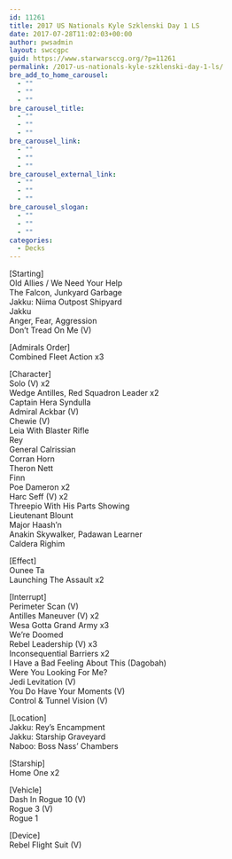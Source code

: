 ```yaml
---
id: 11261
title: 2017 US Nationals Kyle Szklenski Day 1 LS
date: 2017-07-28T11:02:03+00:00
author: pwsadmin
layout: swccgpc
guid: https://www.starwarsccg.org/?p=11261
permalink: /2017-us-nationals-kyle-szklenski-day-1-ls/
bre_add_to_home_carousel:
  - ""
  - ""
  - ""
bre_carousel_title:
  - ""
  - ""
  - ""
bre_carousel_link:
  - ""
  - ""
  - ""
bre_carousel_external_link:
  - ""
  - ""
  - ""
bre_carousel_slogan:
  - ""
  - ""
  - ""
categories:
  - Decks
---
```

[Starting]  
Old Allies / We Need Your Help  
The Falcon, Junkyard Garbage  
Jakku: Niima Outpost Shipyard  
Jakku  
Anger, Fear, Aggression  
Don&#8217;t Tread On Me (V) 

[Admirals Order]  
Combined Fleet Action x3

[Character]  
Solo (V) x2  
Wedge Antilles, Red Squadron Leader x2  
Captain Hera Syndulla  
Admiral Ackbar (V)  
Chewie (V)  
Leia With Blaster Rifle  
Rey  
General Calrissian  
Corran Horn  
Theron Nett  
Finn  
Poe Dameron x2  
Harc Seff (V) x2  
Threepio With His Parts Showing  
Lieutenant Blount  
Major Haash&#8217;n  
Anakin Skywalker, Padawan Learner  
Caldera Righim 

[Effect]  
Ounee Ta  
Launching The Assault x2

[Interrupt]  
Perimeter Scan (V)  
Antilles Maneuver (V) x2  
Wesa Gotta Grand Army x3  
We&#8217;re Doomed  
Rebel Leadership (V) x3  
Inconsequential Barriers x2  
I Have a Bad Feeling About This (Dagobah)  
Were You Looking For Me?  
Jedi Levitation (V)  
You Do Have Your Moments (V)  
Control & Tunnel Vision (V) 

[Location]  
Jakku: Rey&#8217;s Encampment  
Jakku: Starship Graveyard  
Naboo: Boss Nass&#8217; Chambers 

[Starship]  
Home One x2

[Vehicle]  
Dash In Rogue 10 (V)  
Rogue 3 (V)  
Rogue 1 

[Device]  
Rebel Flight Suit (V)